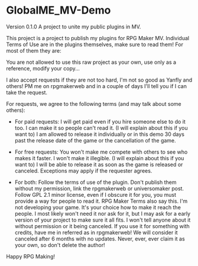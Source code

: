 # GlobalME_MV-Demo
Version 0.1.0
A project to unite my public plugins in MV.

This project is a project to publish my plugins for RPG Maker MV. Individual Terms of Use are in the plugins themselves, make sure to read them! For most of them they are:


You are not allowed to use this raw project as your own, use only as a reference, modify your copy...

I also accept requests if they are not too hard, I'm not so good as Yanfly and others! PM me on rpgmakerweb and in a couple of days I'll tell you if I can take the request.

For requests, we agree to the following terms (and may talk about some others):

- For paid requests:
I will get paid even if you hire someone else to do it too.
I can make it so people can't read it. (I will explain about this if you want to)
I am allowed to release it individually or in this demo 30 days past the release date of the game or the cancellation of the game. 


- For free requests:
You won't make me compete with others to see who makes it faster.
I won't make it illegible. (I will explain about this if you want to)
I will be able to release it as soon as the game is released or canceled. Exceptions may apply if the requester agrees.


- For both:
Follow the terms of use of the plugin.
Don't publish them without my permission, link the rpgmakerweb or universomaker post.
Follow GPL 2.1 minor license, even if I obscure it for you, you must provide a way for people to read it. RPG Maker Terms also say this.
I'm not developing your game. It's your choice how to make it reach the people.
I most likely won't need it nor ask for it, but I may ask for a early version of your project to make sure it all fits. I won't tell anyone about it without permission or it being canceled.
If you use it for something with credits, have me in referred as in rpgmakerweb!
We will consider it canceled after 6 months with no updates.
Never, ever, ever claim it as your own, so don't delete the author!

Happy RPG Making!
